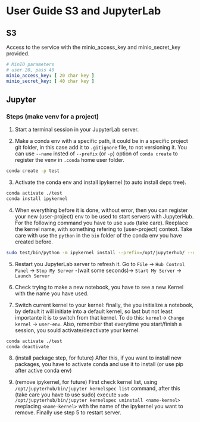 # User Guide S3 and JupyterLab

## S3
Access to the service with the minio_access_key and minio_secret_key provided.
```yaml
# MinIO parameters
# user 20, pass 40
minio_access_key: [ 20 char key ]
minio_secret_key: [ 40 char key ]
```

## Jupyter
### Steps (make venv for a project)

1. Start a terminal session in your JupyterLab server.

2. Make a conda env with a specific path, it could be in a specific project git folder, in this case add it to `.gitignore` file, to not versioning it. You can use `--name` insted of `--prefix` (or `-p`) option of `conda create` to register the venv in `.conda` home user folder.

```bash
conda create -p test
```

3. Activate the conda env and install ipykernel (to auto install deps tree).

```bash
conda activate ./test
conda install ipykernel
```

4. When everything before it is done, without error, then you can register your new (user-project) env to be used to start servers with JupyterHub. For the following command you have to use `sudo` (take care). Reeplace the kernel name, with something refering to (user-project) context. Take care with use the `python` in the `bin` folder of the conda env you have created before.

```bash
sudo test/bin/python -m ipykernel install --prefix=/opt/jupyterhub/ --name 
```

5. Restart you JupyterLab server to refresh it. Go to `File` -> `Hub Control Panel` -> `Stop My Server` -(wait some seconds)-> `Start My Server` -> `Launch Server`

6. Check trying to make a new notebook, you have to see a new Kernel with the name you have used.

7. Switch current kernel to your kernel: finally, the you initialize a notebook, by default it will initiate into a default kernel, so last but not least importante it is to switch from that kernel. To do this: `kernel`-> `Change kernel` -> `user-env`. Also, remember that everytime you start/finish a session, you sould activate/deactivate your kernel.

```bash
conda activate ./test
conda deactivate
```

8. (install package step, for future) After this, if you want to install new packages, you have to activate conda and use it to install (or use pip after active conda env)

9. (remove ipykernel, for future) First check kernel list, using `/opt/jupyterhub/bin/jupyter kernelspec list` command, after this (take care you have to use sudo) execute `sudo /opt/jupyterhub/bin/jupyter kernelspec uninstall <name-kernel>` reeplacing `<name-kernel>` with the name of the ipykernel you want to remove. Finally use step 5 to restart server.
